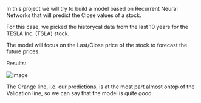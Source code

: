 In this project we will try to build a model based on Recurrent Neural Networks that will predict the Close values of a stock.

For this case, we picked the historycal data from the last 10 years for the TESLA Inc. (TSLA) stock.

The model will focus on the Last/Close price of the stock to forecast the future prices.


Results:

![image](https://github.com/user-attachments/assets/6fd62206-524a-4dbd-8dff-e3c98c49c0d3)

The Orange line, i.e. our predictions, is at the most part almost ontop of the Validation line, so we can say that the model is quite good.

